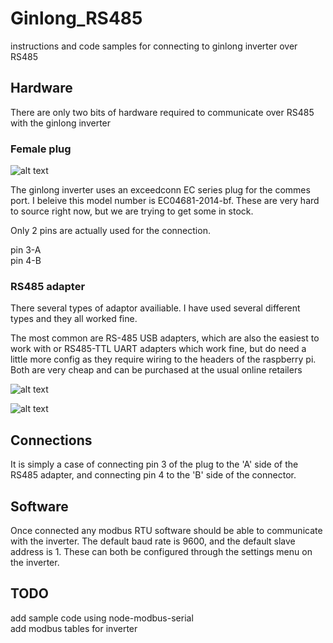# Ginlong_RS485
instructions and code samples for connecting to ginlong inverter over RS485

## Hardware

There are only two bits of hardware required to communicate over RS485 with the ginlong inverter

### Female plug
![alt text](https://github.com/RobertSmart/ginlong_RS485/blob/master/images/exceedconn_ginlong.PNG "Ginlong comms plug")

The ginlong inverter uses an exceedconn EC series plug for the commes port. I beleive this model number is EC04681-2014-bf. These are very hard to source right now, but we are trying to get some in stock.  

Only 2 pins are actually used for the connection.

pin 3-A  
pin 4-B  

### RS485 adapter

There several types of adaptor availiable. I have used several different types and they all worked fine.

The most common are RS-485 USB adapters, which are also the easiest to work with or RS485-TTL UART adapters which work fine, but do need a little more config as they require wiring to the headers of the raspberry pi. Both are very cheap and can be purchased at the usual online retailers

![alt text](https://github.com/RobertSmart/ginlong_RS485/blob/master/images/usb_rs485.jpg "USB RS485 adapter")

![alt text](https://github.com/RobertSmart/ginlong_RS485/blob/master/images/RS485_ttl.jpg "TTL RS485 adapter")


## Connections
It is simply a case of connecting pin 3 of the plug to the 'A' side of the RS485 adapter, and connecting pin 4 to the 'B' side of the connector.


## Software

Once connected any modbus RTU software should be able to communicate with the inverter. The default baud rate is 9600, and the default slave address is 1. These can both be configured through the settings menu on the inverter.


## TODO
add sample code using node-modbus-serial  
add modbus tables for inverter  
